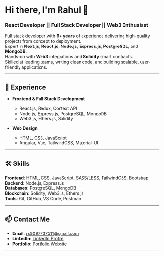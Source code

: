 # Hi there, I'm Rahul 👋
### React Developer || Full Stack Developer || Web3 Enthusiast

Full stack developer with **6+ years** of experience delivering high-quality projects from concept to deployment.  
Expert in **Next.js**, **React.js**, **Node.js**, **Express.js**, **PostgreSQL**, and **MongoDB**.  
Hands-on with **Web3** integrations and **Solidity** smart contracts.  
Skilled at leading teams, writing clean code, and building scalable, user-friendly applications.

---

## 💼 Experience

- **Frontend & Full Stack Development**
  - React.js, Redux, Context API
  - Node.js, Express.js, PostgreSQL, MongoDB
  - Web3.js, Ethers.js, Solidity

- **Web Design**
  - HTML, CSS, JavaScript
  - Angular, Vue, TailwindCSS, Material-UI

---

## 🛠 Skills

**Frontend**: HTML, CSS, JavaScript, SASS/LESS, TailwindCSS, Bootstrap  
**Backend**: Node.js, Express.js  
**Databases**: PostgreSQL, MongoDB  
**Blockchain**: Solidity, Web3.js, Ethers.js  
**Tools**: Git, GitHub, VS Code, Postman  

---

## 📫 Contact Me

- **Email**: rs9097737511@gmail.com  
- **LinkedIn**: [LinkedIn Profile](https://www.linkedin.com/in/rahul-sahu-8b5975178/)  
- **Portfolio**: [Portfolio Website](https://rahul-kumar-sahu-portfolio.vercel.app/profile)  

---
